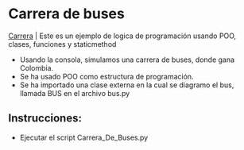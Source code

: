 # Carrera de buses
[Carrera](https://github.com/vhngroup/carrera_de_buses/blob/main/media/carrera_de_Buses.png) |
Este es un ejemplo de logica de programación usando POO, clases, funciones y staticmethod

* Usando la consola, simulamos una carrera de buses, donde gana Colombia.
* Se ha usado POO como estructura de programación. 
* Se ha importado una clase externa en la cual se diagramo el bus, llamada BUS en el archivo bus.py

## Instrucciones:
* Ejecutar el script Carrera_De_Buses.py